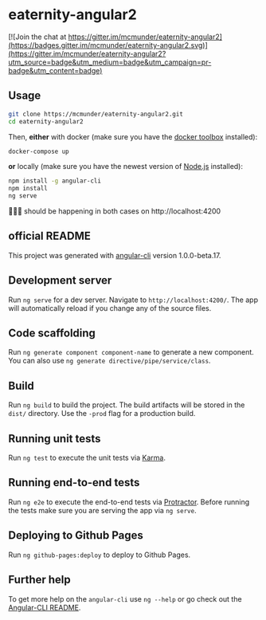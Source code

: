# eaternity-angular2

[![Join the chat at https://gitter.im/mcmunder/eaternity-angular2](https://badges.gitter.im/mcmunder/eaternity-angular2.svg)](https://gitter.im/mcmunder/eaternity-angular2?utm_source=badge&utm_medium=badge&utm_campaign=pr-badge&utm_content=badge)

## Usage

```bash
git clone https://mcmunder/eaternity-angular2.git
cd eaternity-angular2
```
Then,  __either__ with docker (make sure you have the [docker toolbox](https://www.docker.com/products/docker-toolbox) installed):

```bash
docker-compose up
```

__or__ locally (make sure you have the newest version of [Node.js](https://nodejs.org/en/download/) installed):

```bash
npm install -g angular-cli
npm install
ng serve
```

🎩🐇🔮 should be happening in both cases on http://localhost:4200

## official README

This project was generated with [angular-cli](https://github.com/angular/angular-cli) version 1.0.0-beta.17.

## Development server
Run `ng serve` for a dev server. Navigate to `http://localhost:4200/`. The app will automatically reload if you change any of the source files.

## Code scaffolding

Run `ng generate component component-name` to generate a new component. You can also use `ng generate directive/pipe/service/class`.

## Build

Run `ng build` to build the project. The build artifacts will be stored in the `dist/` directory. Use the `-prod` flag for a production build.

## Running unit tests

Run `ng test` to execute the unit tests via [Karma](https://karma-runner.github.io).

## Running end-to-end tests

Run `ng e2e` to execute the end-to-end tests via [Protractor](http://www.protractortest.org/).
Before running the tests make sure you are serving the app via `ng serve`.

## Deploying to Github Pages

Run `ng github-pages:deploy` to deploy to Github Pages.

## Further help

To get more help on the `angular-cli` use `ng --help` or go check out the [Angular-CLI README](https://github.com/angular/angular-cli/blob/master/README.md).
